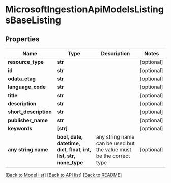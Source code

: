 # MicrosoftIngestionApiModelsListingsBaseListing


## Properties
Name | Type | Description | Notes
------------ | ------------- | ------------- | -------------
**resource_type** | **str** |  | [optional] 
**id** | **str** |  | [optional] 
**odata_etag** | **str** |  | [optional] 
**language_code** | **str** |  | [optional] 
**title** | **str** |  | [optional] 
**description** | **str** |  | [optional] 
**short_description** | **str** |  | [optional] 
**publisher_name** | **str** |  | [optional] 
**keywords** | **[str]** |  | [optional] 
**any string name** | **bool, date, datetime, dict, float, int, list, str, none_type** | any string name can be used but the value must be the correct type | [optional]

[[Back to Model list]](../README.md#documentation-for-models) [[Back to API list]](../README.md#documentation-for-api-endpoints) [[Back to README]](../README.md)


